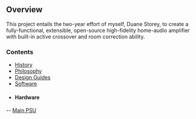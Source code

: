 ## Overview

This project entails the two-year effort of myself, Duane Storey, to create a fully-functional, extensible, open-source high-fidelity home-audio amplifier with built-in active crossover and room correction ability. 

### Contents

- [History](history.md)
- [Philosophy](philosphy.md)
- [Design Guides](design-guides.md)
- [Software](software.md)
- #### Hardware
-- [Main PSU](psu.md)
